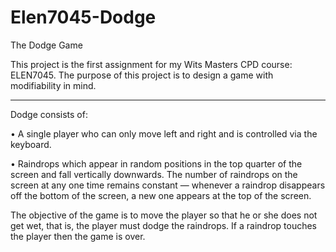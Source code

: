 # Elen7045-Dodge
The Dodge Game

This project is the first assignment for my Wits Masters CPD course: ELEN7045. The purpose of this project is to design a game with modifiability in mind.

-------

Dodge consists of:

• A single player who can only move left and right and is controlled via the keyboard.

• Raindrops which appear in random positions in the top quarter of the screen and fall
vertically downwards. The number of raindrops on the screen at any one time remains
constant — whenever a raindrop disappears off the bottom of the screen, a new one
appears at the top of the screen.

The objective of the game is to move the player so that he or she does not get wet, that is, the
player must dodge the raindrops. If a raindrop touches the player then the game is over.

